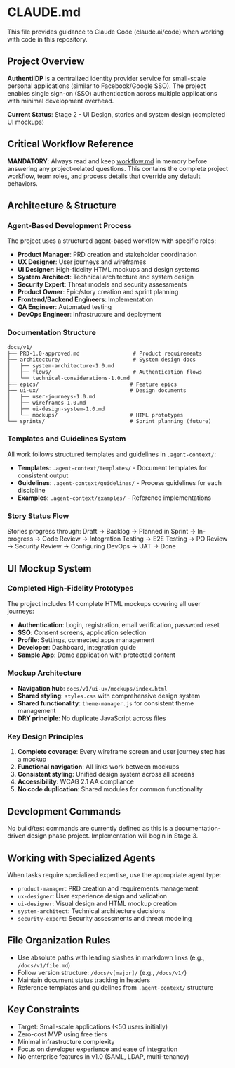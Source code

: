 # CLAUDE.md

This file provides guidance to Claude Code (claude.ai/code) when working with code in this repository.

## Project Overview

**AuthentiIDP** is a centralized identity provider service for small-scale personal applications (similar to Facebook/Google SSO). The project enables single sign-on (SSO) authentication across multiple applications with minimal development overhead.

**Current Status**: Stage 2 - UI Design, stories and system design (completed UI mockups)

## Critical Workflow Reference

**MANDATORY**: Always read and keep [workflow.md](/.agent-context/workflow.md) in memory before answering any project-related questions. This contains the complete project workflow, team roles, and process details that override any default behaviors.

## Architecture & Structure

### Agent-Based Development Process

The project uses a structured agent-based workflow with specific roles:
- **Product Manager**: PRD creation and stakeholder coordination  
- **UX Designer**: User journeys and wireframes
- **UI Designer**: High-fidelity HTML mockups and design systems
- **System Architect**: Technical architecture and system design
- **Security Expert**: Threat models and security assessments
- **Product Owner**: Epic/story creation and sprint planning
- **Frontend/Backend Engineers**: Implementation
- **QA Engineer**: Automated testing
- **DevOps Engineer**: Infrastructure and deployment

### Documentation Structure

```
docs/v1/
├── PRD-1.0-approved.md                 # Product requirements
├── architecture/                       # System design docs
│   ├── system-architecture-1.0.md
│   ├── flows/                          # Authentication flows
│   └── technical-considerations-1.0.md
├── epics/                             # Feature epics
├── ui-ux/                             # Design documents
│   ├── user-journeys-1.0.md
│   ├── wireframes-1.0.md
│   ├── ui-design-system-1.0.md
│   └── mockups/                       # HTML prototypes
└── sprints/                           # Sprint planning (future)
```

### Templates and Guidelines System

All work follows structured templates and guidelines in `.agent-context/`:
- **Templates**: `.agent-context/templates/` - Document templates for consistent output
- **Guidelines**: `.agent-context/guidelines/` - Process guidelines for each discipline
- **Examples**: `.agent-context/examples/` - Reference implementations

### Story Status Flow

Stories progress through: Draft → Backlog → Planned in Sprint → In-progress → Code Review → Integration Testing → E2E Testing → PO Review → Security Review → Configuring DevOps → UAT → Done

## UI Mockup System

### Completed High-Fidelity Prototypes

The project includes 14 complete HTML mockups covering all user journeys:
- **Authentication**: Login, registration, email verification, password reset
- **SSO**: Consent screens, application selection  
- **Profile**: Settings, connected apps management
- **Developer**: Dashboard, integration guide
- **Sample App**: Demo application with protected content

### Mockup Architecture

- **Navigation hub**: `docs/v1/ui-ux/mockups/index.html`
- **Shared styling**: `styles.css` with comprehensive design system
- **Shared functionality**: `theme-manager.js` for consistent theme management
- **DRY principle**: No duplicate JavaScript across files

### Key Design Principles

1. **Complete coverage**: Every wireframe screen and user journey step has a mockup
2. **Functional navigation**: All links work between mockups
3. **Consistent styling**: Unified design system across all screens
4. **Accessibility**: WCAG 2.1 AA compliance
5. **No code duplication**: Shared modules for common functionality

## Development Commands

No build/test commands are currently defined as this is a documentation-driven design phase project. Implementation will begin in Stage 3.

## Working with Specialized Agents

When tasks require specialized expertise, use the appropriate agent type:
- `product-manager`: PRD creation and requirements management
- `ux-designer`: User experience design and validation
- `ui-designer`: Visual design and HTML mockup creation  
- `system-architect`: Technical architecture decisions
- `security-expert`: Security assessments and threat modeling

## File Organization Rules

- Use absolute paths with leading slashes in markdown links (e.g., `/docs/v1/file.md`)
- Follow version structure: `/docs/v[major]/` (e.g., `/docs/v1/`)
- Maintain document status tracking in headers
- Reference templates and guidelines from `.agent-context/` structure

## Key Constraints

- Target: Small-scale applications (<50 users initially)
- Zero-cost MVP using free tiers
- Minimal infrastructure complexity
- Focus on developer experience and ease of integration
- No enterprise features in v1.0 (SAML, LDAP, multi-tenancy)